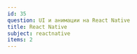 ```yaml
---
id: 35
question: UI и анимации на React Native
title: React Native
subject: reactnative
items: 2
---
```

